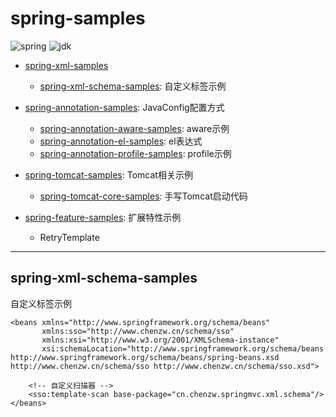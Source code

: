 # spring-samples


![spring](https://img.shields.io/badge/spring-4.3.24.RELEASE-green.svg)
![jdk](https://img.shields.io/badge/jdk-1.8-green.svg)

- [spring-xml-samples](spring-xml-samples)
  - [spring-xml-schema-samples](spring-xml-samples/spring-xml-schema-samples): 自定义标签示例

- [spring-annotation-samples](spring-annotation-samples): JavaConfig配置方式
  - [spring-annotation-aware-samples](spring-annotation-samples/spring-annotation-aware-samples): aware示例
  - [spring-annotation-el-samples](spring-annotation-samples/spring-annotation-el-samples): el表达式
  - [spring-annotation-profile-samples](spring-annotation-samples/spring-annotation-profile-samples): profile示例

- [spring-tomcat-samples](spring-tomcat-samples): Tomcat相关示例
  - [spring-tomcat-core-samples](spring-tomcat-samples/spring-tomcat-core-samples): 手写Tomcat启动代码
- [spring-feature-samples](spring-feature-samples): 扩展特性示例
  - RetryTemplate


---
## spring-xml-schema-samples

自定义标签示例

```
<beans xmlns="http://www.springframework.org/schema/beans"
       xmlns:sso="http://www.chenzw.cn/schema/sso"
       xmlns:xsi="http://www.w3.org/2001/XMLSchema-instance"
       xsi:schemaLocation="http://www.springframework.org/schema/beans http://www.springframework.org/schema/beans/spring-beans.xsd http://www.chenzw.cn/schema/sso http://www.chenzw.cn/schema/sso.xsd">

    <!-- 自定义扫描器 -->
    <sso:template-scan base-package="cn.chenzw.springmvc.xml.schema"/>
</beans>
```
